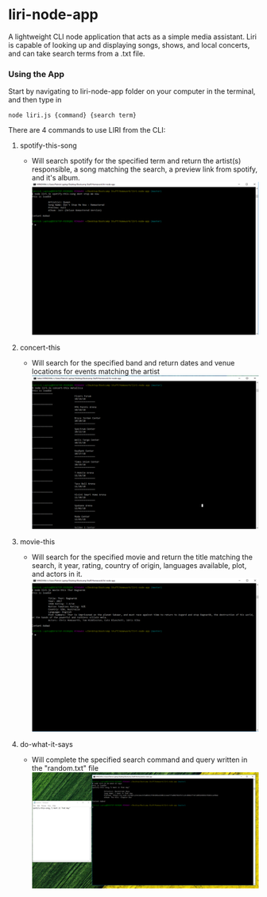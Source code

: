 # liri-node-app

A lightweight CLI node application that acts as a simple media assistant.  Liri is capable of looking up and displaying songs, shows, and local concerts, and can take search terms from a .txt file.

### Using the App

Start by navigating to liri-node-app folder on your computer in the terminal, and then type in 

```
node liri.js {command} {search term}

```

There are 4 commands to use LIRI from the CLI:

1.  spotify-this-song

    * Will search spotify for the specified term and return the artist(s) responsible, a song matching the search, a preview link from spotify, and it's album.
    ![alt text](images/spot-this.png)

2.  concert-this

    * Will search for the specified band and return dates and venue locations for events matching the artist
    ![alt text](images/concert-this.png)

3.  movie-this

    * Will search for the specified movie and return the title matching the search, it year, rating, country of origin, languages available, plot, and actors in it.
    ![alt text](images/movie-this.png)

4.  do-what-it-says

    * Will complete the specified search command and query written in the "random.txt" file
    ![alt text](images/do-what-says.png)
